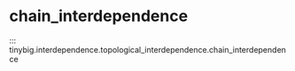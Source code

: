 # chain_interdependence

::: tinybig.interdependence.topological_interdependence.chain_interdependence